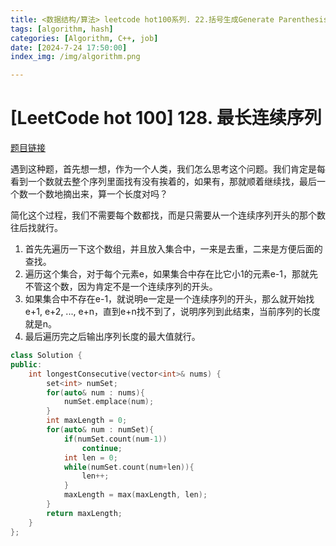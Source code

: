 ```yaml
---
title: <数据结构/算法> leetcode hot100系列. 22.括号生成Generate Parenthesis
tags: [algorithm, hash]
categories: [Algorithm, C++, job]
date: [2024-7-24 17:50:00]
index_img: /img/algorithm.png

---
```


# [LeetCode hot 100] 128. 最长连续序列

[题目链接](https://leetcode.cn/problems/longest-consecutive-sequence/?envType=study-plan-v2&envId=top-100-liked)

遇到这种题，首先想一想，作为一个人类，我们怎么思考这个问题。我们肯定是每看到一个数就去整个序列里面找有没有挨着的，如果有，那就顺着继续找，最后一个数一个数地摘出来，算一个长度对吗？

简化这个过程，我们不需要每个数都找，而是只需要从一个连续序列开头的那个数往后找就行。

1. 首先先遍历一下这个数组，并且放入集合中，一来是去重，二来是方便后面的查找。
2. 遍历这个集合，对于每个元素e，如果集合中存在比它小1的元素e-1，那就先不管这个数，因为肯定不是一个连续序列的开头。
3. 如果集合中不存在e-1，就说明e一定是一个连续序列的开头，那么就开始找e+1, e+2, ..., e+n，直到e+n找不到了，说明序列到此结束，当前序列的长度就是n。
4. 最后遍历完之后输出序列长度的最大值就行。

```cpp
class Solution {
public:
    int longestConsecutive(vector<int>& nums) {
        set<int> numSet;
        for(auto& num : nums){
            numSet.emplace(num);
        }
        int maxLength = 0;
        for(auto& num : numSet){
            if(numSet.count(num-1))
                continue;
            int len = 0;
            while(numSet.count(num+len)){
                len++;
            }
            maxLength = max(maxLength, len);
        }
        return maxLength;
    }
};
```

